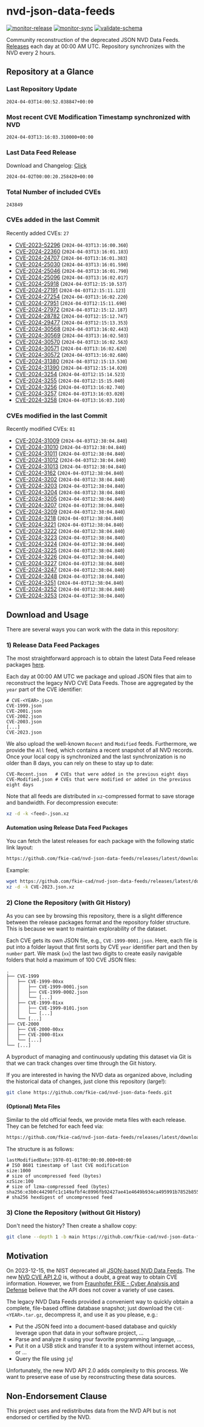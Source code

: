 # nvd-json-data-feeds

[![monitor-release](https://github.com/fkie-cad/nvd-json-data-feeds/actions/workflows/monitor_release.yml/badge.svg)](https://github.com/fkie-cad/nvd-json-data-feeds/actions/workflows/monitor_release.yml)
[![monitor-sync](https://github.com/fkie-cad/nvd-json-data-feeds/actions/workflows/monitor_sync.yml/badge.svg)](https://github.com/fkie-cad/nvd-json-data-feeds/actions/workflows/monitor_sync.yml)
[![validate-schema](https://github.com/fkie-cad/nvd-json-data-feeds/actions/workflows/validate_schema.yml/badge.svg)](https://github.com/fkie-cad/nvd-json-data-feeds/actions/workflows/validate_schema.yml)

Community reconstruction of the deprecated JSON NVD Data Feeds.
[Releases](https://github.com/fkie-cad/nvd-json-data-feeds/releases/latest) each day at 00:00 AM UTC.
Repository synchronizes with the NVD every 2 hours.

## Repository at a Glance

### Last Repository Update

```plain
2024-04-03T14:00:52.038847+00:00
```

### Most recent CVE Modification Timestamp synchronized with NVD

```plain
2024-04-03T13:16:03.310000+00:00
```

### Last Data Feed Release

Download and Changelog: [Click](https://github.com/fkie-cad/nvd-json-data-feeds/releases/latest)

```plain
2024-04-02T00:00:20.258420+00:00
```

### Total Number of included CVEs

```plain
243849
```

### CVEs added in the last Commit

Recently added CVEs: `27`

- [CVE-2023-52296](CVE-2023/CVE-2023-522xx/CVE-2023-52296.json) (`2024-04-03T13:16:00.360`)
- [CVE-2024-22360](CVE-2024/CVE-2024-223xx/CVE-2024-22360.json) (`2024-04-03T13:16:01.183`)
- [CVE-2024-24707](CVE-2024/CVE-2024-247xx/CVE-2024-24707.json) (`2024-04-03T13:16:01.383`)
- [CVE-2024-25030](CVE-2024/CVE-2024-250xx/CVE-2024-25030.json) (`2024-04-03T13:16:01.590`)
- [CVE-2024-25046](CVE-2024/CVE-2024-250xx/CVE-2024-25046.json) (`2024-04-03T13:16:01.790`)
- [CVE-2024-25096](CVE-2024/CVE-2024-250xx/CVE-2024-25096.json) (`2024-04-03T13:16:02.017`)
- [CVE-2024-25918](CVE-2024/CVE-2024-259xx/CVE-2024-25918.json) (`2024-04-03T12:15:10.537`)
- [CVE-2024-27191](CVE-2024/CVE-2024-271xx/CVE-2024-27191.json) (`2024-04-03T12:15:11.123`)
- [CVE-2024-27254](CVE-2024/CVE-2024-272xx/CVE-2024-27254.json) (`2024-04-03T13:16:02.220`)
- [CVE-2024-27951](CVE-2024/CVE-2024-279xx/CVE-2024-27951.json) (`2024-04-03T12:15:11.690`)
- [CVE-2024-27972](CVE-2024/CVE-2024-279xx/CVE-2024-27972.json) (`2024-04-03T12:15:12.187`)
- [CVE-2024-28782](CVE-2024/CVE-2024-287xx/CVE-2024-28782.json) (`2024-04-03T12:15:12.747`)
- [CVE-2024-29477](CVE-2024/CVE-2024-294xx/CVE-2024-29477.json) (`2024-04-03T12:15:13.353`)
- [CVE-2024-30568](CVE-2024/CVE-2024-305xx/CVE-2024-30568.json) (`2024-04-03T13:16:02.443`)
- [CVE-2024-30569](CVE-2024/CVE-2024-305xx/CVE-2024-30569.json) (`2024-04-03T13:16:02.503`)
- [CVE-2024-30570](CVE-2024/CVE-2024-305xx/CVE-2024-30570.json) (`2024-04-03T13:16:02.563`)
- [CVE-2024-30571](CVE-2024/CVE-2024-305xx/CVE-2024-30571.json) (`2024-04-03T13:16:02.620`)
- [CVE-2024-30572](CVE-2024/CVE-2024-305xx/CVE-2024-30572.json) (`2024-04-03T13:16:02.680`)
- [CVE-2024-31380](CVE-2024/CVE-2024-313xx/CVE-2024-31380.json) (`2024-04-03T12:15:13.530`)
- [CVE-2024-31390](CVE-2024/CVE-2024-313xx/CVE-2024-31390.json) (`2024-04-03T12:15:14.020`)
- [CVE-2024-3254](CVE-2024/CVE-2024-32xx/CVE-2024-3254.json) (`2024-04-03T12:15:14.523`)
- [CVE-2024-3255](CVE-2024/CVE-2024-32xx/CVE-2024-3255.json) (`2024-04-03T12:15:15.040`)
- [CVE-2024-3256](CVE-2024/CVE-2024-32xx/CVE-2024-3256.json) (`2024-04-03T13:16:02.740`)
- [CVE-2024-3257](CVE-2024/CVE-2024-32xx/CVE-2024-3257.json) (`2024-04-03T13:16:03.020`)
- [CVE-2024-3258](CVE-2024/CVE-2024-32xx/CVE-2024-3258.json) (`2024-04-03T13:16:03.310`)


### CVEs modified in the last Commit

Recently modified CVEs: `81`

- [CVE-2024-31009](CVE-2024/CVE-2024-310xx/CVE-2024-31009.json) (`2024-04-03T12:38:04.840`)
- [CVE-2024-31010](CVE-2024/CVE-2024-310xx/CVE-2024-31010.json) (`2024-04-03T12:38:04.840`)
- [CVE-2024-31011](CVE-2024/CVE-2024-310xx/CVE-2024-31011.json) (`2024-04-03T12:38:04.840`)
- [CVE-2024-31012](CVE-2024/CVE-2024-310xx/CVE-2024-31012.json) (`2024-04-03T12:38:04.840`)
- [CVE-2024-31013](CVE-2024/CVE-2024-310xx/CVE-2024-31013.json) (`2024-04-03T12:38:04.840`)
- [CVE-2024-3162](CVE-2024/CVE-2024-31xx/CVE-2024-3162.json) (`2024-04-03T12:38:04.840`)
- [CVE-2024-3202](CVE-2024/CVE-2024-32xx/CVE-2024-3202.json) (`2024-04-03T12:38:04.840`)
- [CVE-2024-3203](CVE-2024/CVE-2024-32xx/CVE-2024-3203.json) (`2024-04-03T12:38:04.840`)
- [CVE-2024-3204](CVE-2024/CVE-2024-32xx/CVE-2024-3204.json) (`2024-04-03T12:38:04.840`)
- [CVE-2024-3205](CVE-2024/CVE-2024-32xx/CVE-2024-3205.json) (`2024-04-03T12:38:04.840`)
- [CVE-2024-3207](CVE-2024/CVE-2024-32xx/CVE-2024-3207.json) (`2024-04-03T12:38:04.840`)
- [CVE-2024-3209](CVE-2024/CVE-2024-32xx/CVE-2024-3209.json) (`2024-04-03T12:38:04.840`)
- [CVE-2024-3218](CVE-2024/CVE-2024-32xx/CVE-2024-3218.json) (`2024-04-03T12:38:04.840`)
- [CVE-2024-3221](CVE-2024/CVE-2024-32xx/CVE-2024-3221.json) (`2024-04-03T12:38:04.840`)
- [CVE-2024-3222](CVE-2024/CVE-2024-32xx/CVE-2024-3222.json) (`2024-04-03T12:38:04.840`)
- [CVE-2024-3223](CVE-2024/CVE-2024-32xx/CVE-2024-3223.json) (`2024-04-03T12:38:04.840`)
- [CVE-2024-3224](CVE-2024/CVE-2024-32xx/CVE-2024-3224.json) (`2024-04-03T12:38:04.840`)
- [CVE-2024-3225](CVE-2024/CVE-2024-32xx/CVE-2024-3225.json) (`2024-04-03T12:38:04.840`)
- [CVE-2024-3226](CVE-2024/CVE-2024-32xx/CVE-2024-3226.json) (`2024-04-03T12:38:04.840`)
- [CVE-2024-3227](CVE-2024/CVE-2024-32xx/CVE-2024-3227.json) (`2024-04-03T12:38:04.840`)
- [CVE-2024-3247](CVE-2024/CVE-2024-32xx/CVE-2024-3247.json) (`2024-04-03T12:38:04.840`)
- [CVE-2024-3248](CVE-2024/CVE-2024-32xx/CVE-2024-3248.json) (`2024-04-03T12:38:04.840`)
- [CVE-2024-3251](CVE-2024/CVE-2024-32xx/CVE-2024-3251.json) (`2024-04-03T12:38:04.840`)
- [CVE-2024-3252](CVE-2024/CVE-2024-32xx/CVE-2024-3252.json) (`2024-04-03T12:38:04.840`)
- [CVE-2024-3253](CVE-2024/CVE-2024-32xx/CVE-2024-3253.json) (`2024-04-03T12:38:04.840`)


## Download and Usage

There are several ways you can work with the data in this repository:

### 1) Release Data Feed Packages

The most straightforward approach is to obtain the latest Data Feed release packages [here](https://github.com/fkie-cad/nvd-json-data-feeds/releases/latest).

Each day at 00:00 AM UTC we package and upload JSON files that aim to reconstruct the legacy NVD CVE Data Feeds.
Those are aggregated by the `year` part of the CVE identifier:

```
# CVE-<YEAR>.json
CVE-1999.json
CVE-2001.json
CVE-2002.json
CVE-2003.json
[...]
CVE-2023.json
```

We also upload the well-known `Recent` and `Modified` feeds.
Furthermore, we provide the `All` feed, which contains a recent snapshot of all NVD records.
Once your local copy is synchronized and the last synchronization is no older than 8 days, you can rely on these to stay up to date:

```plain
CVE-Recent.json   # CVEs that were added in the previous eight days
CVE-Modified.json # CVEs that were modified or added in the previous eight days
```

Note that all feeds are distributed in `xz`-compressed format to save storage and bandwidth.
For decompression execute:

```sh
xz -d -k <feed>.json.xz
```

#### Automation using Release Data Feed Packages

You can fetch the latest releases for each package with the following static link layout:

```sh
https://github.com/fkie-cad/nvd-json-data-feeds/releases/latest/download/CVE-<YEAR>.json.xz
```

Example:

```sh
wget https://github.com/fkie-cad/nvd-json-data-feeds/releases/latest/download/CVE-2023.json.xz
xz -d -k CVE-2023.json.xz
```

### 2) Clone the Repository (with Git History)

As you can see by browsing this repository, there is a slight difference between the release packages format and the repository folder structure.
This is because we want to maintain explorability of the dataset.

Each CVE gets its own JSON file, e.g., `CVE-1999-0001.json`.
Here, each file is put into a folder layout that first sorts by CVE `year` identifier part and then by `number` part.
We mask (`xx`) the last two digits to create easily navigable folders that hold a maximum of 100 CVE JSON files:

```plain
.
├── CVE-1999
│   ├── CVE-1999-00xx
│   │   ├── CVE-1999-0001.json
│   │   ├── CVE-1999-0002.json
│   │   └── [...]
│   ├── CVE-1999-01xx
│   │   ├── CVE-1999-0101.json
│   │   └── [...]
│   └── [...]
├── CVE-2000
│   ├── CVE-2000-00xx
│   ├── CVE-2000-01xx
│   └── [...]
└── [...]
```

A byproduct of managing and continuously updating this dataset via Git is that we can track changes over time through the Git history.

If you are interested in having the NVD data as organized above, including the historical data of changes, just clone this repository (large!):

```sh
git clone https://github.com/fkie-cad/nvd-json-data-feeds.git
```

#### (Optional) Meta Files

Similar to the old official feeds, we provide meta files with each release. They can be fetched for each feed via:

```sh
https://github.com/fkie-cad/nvd-json-data-feeds/releases/latest/download/CVE-<YEAR>.meta
```

The structure is as follows:

```plain
lastModifiedDate:1970-01-01T00:00:00.000+00:00                          # ISO 8601 timestamp of last CVE modification
size:1000                                                               # size of uncompressed feed (bytes)
xzSize:100                                                              # size of lzma-compressed feed (bytes)
sha256:e3b0c44298fc1c149afbf4c8996fb92427ae41e4649b934ca495991b7852b855 # sha256 hexdigest of uncompressed feed
```

### 3) Clone the Repository (without Git History)

Don't need the history? Then create a shallow copy:

```sh
git clone --depth 1 -b main https://github.com/fkie-cad/nvd-json-data-feeds.git
```

## Motivation

On 2023-12-15, the NIST deprecated all [JSON-based NVD Data Feeds](https://nvd.nist.gov/vuln/data-feeds#divRetirementBanner-1).
The new [NVD CVE API 2.0](https://nvd.nist.gov/developers/vulnerabilities) is, without a doubt, a great way to obtain CVE information.
However, we from [Fraunhofer FKIE - Cyber Analysis and Defense](https://www.fkie.fraunhofer.de/en/departments/cad.html) believe that the API does not cover a variety of use cases.

The legacy NVD Data Feeds provided a convenient way to quickly obtain a complete, file-based offline database snapshot; just download the `CVE-<YEAR>.tar.gz`, decompress it, and use it as you please, e.g.:

- Put the JSON feed into a document-based database and quickly leverage upon that data in your software project, ...
- Parse and analyze it using your favorite programming language, ...
- Put it on a USB stick and transfer it to a system without internet access, or ...
- Query the file using `jq`!

Unfortunately, the new NVD API 2.0 adds complexity to this process.
We want to preserve ease of use by reconstructing these data sources.

## Non-Endorsement Clause

This project uses and redistributes data from the NVD API but is not endorsed or certified by the NVD.